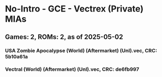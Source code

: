 # No-Intro - GCE - Vectrex (Private) MIAs
## Games: 2, ROMs: 2, as of 2025-05-02

### USA Zombie Apocalypse (World) (Aftermarket) (Unl).vec, CRC: 5b10a61a
### Vectral (World) (Aftermarket) (Unl).vec, CRC: de6fb997
